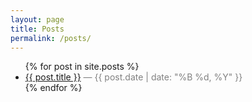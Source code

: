 ```yaml
---
layout: page
title: Posts
permalink: /posts/
---
```


<ul>
{% for post in site.posts %}
  <li>
    <a href="{{ post.url | relative_url }}">{{ post.title }}</a>  
    <span style="color: gray;">— {{ post.date | date: "%B %d, %Y" }}</span>
  </li>
{% endfor %}
</ul>

